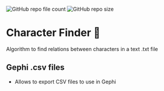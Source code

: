 ![GitHub repo file count](https://img.shields.io/github/directory-file-count/IParraMartin/APA-Automatic-Praat-Analyzer)
![GitHub repo size](https://img.shields.io/github/repo-size/IParraMartin/APA-Automatic-Praat-Analyzer?color=red)

# Character Finder 🔎
Algorithm to find relations between characters in a text .txt file

## Gephi .csv files
- Allows to export CSV files to use in Gephi
